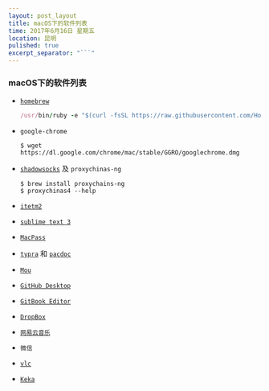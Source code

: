 ```yaml
---
layout: post_layout
title: macOS下的软件列表
time: 2017年6月16日 星期五
location: 昆明
pulished: true
excerpt_separator: "```"
---
```


### macOS下的软件列表

- [`homebrew`](https://brew.sh/)

    ```ruby
    /usr/bin/ruby -e "$(curl -fsSL https://raw.githubusercontent.com/Homebrew/install/master/install)"
    ```

- `google-chrome`

    ```shell
    $ wget https://dl.google.com/chrome/mac/stable/GGRO/googlechrome.dmg
    ```

- [`shadowsocks`](https://github.com/shadowsocks/shadowsocks-iOS/wiki/Shadowsocks-for-OSX-帮助) 及 `proxychinas-ng`

    ```shell
    $ brew install proxychains-ng
    $ proxychinas4 --help
    ```

- [`itetm2`](https://www.iterm2.com/)

- [`sublime text 3`](http://www.sublimetext.com/)

- [`MacPass`](https://github.com/mstarke/MacPass/releases)

- [`typra`](https://www.typora.io/) 和 [`pacdoc`](http://pandoc.org/installing.html)

- [`Mou`](http://25.io/mou/)

- [`GitHub Desktop`](https://desktop.github.com/)

- [`GitBook Editor`](https://www.gitbook.com/editor/)

- [`DropBox`](https://www.dropbox.com/install)

- [`网易云音乐`](http://music.163.com/#/download)

- `微信`

- [`vlc`](http://www.videolan.org/vlc/download-macosx.html)

- [`Keka`](http://www.kekaosx.com/zh-cn/)